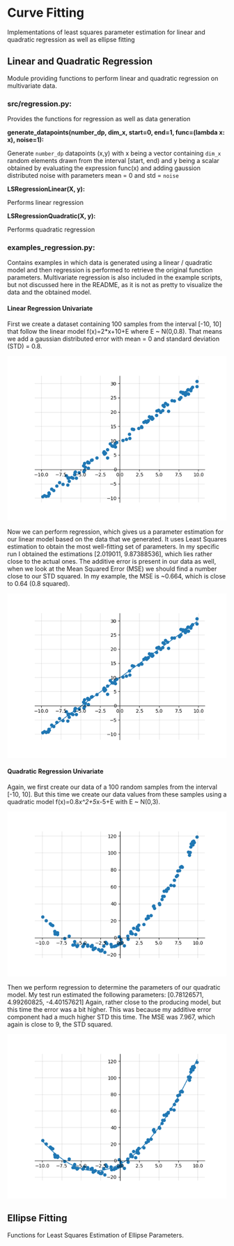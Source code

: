 # Curve Fitting

Implementations of least squares parameter estimation for linear and quadratic regression as well as ellipse fitting

## Linear and Quadratic Regression

Module providing functions to perform linear and quadratic regression on multivariate data.

### src/regression.py:

Provides the functions for regression as well as data generation

__generate_datapoints(number_dp, dim_x, start=0, end=1, func=(lambda x: x), noise=1):__

Generate ``number_dp`` datapoints (x,y) with x being a vector containing ``dim_x`` random elements drawn from the interval [start, end) and y being a scalar obtained by evaluating the expression func(x) and adding gaussion distributed noise with parameters mean = 0 and std = ``noise``

__LSRegressionLinear(X, y):__

Performs linear regression

__LSRegressionQuadratic(X, y):__

Performs quadratic regression

### examples_regression.py:

Contains examples in which data is generated using a linear / quadratic model and then regression is performed to retrieve the original function parameters. Multivariate regression is also included in the example scripts, but not discussed here in the README, as it is not as pretty to visualize the data and the obtained model.

#### Linear Regression Univariate

First we create a dataset containing 100 samples from the interval [-10, 10] that follow the linear model f(x)=2*x+10+E where E ~ N(0,0.8). That means we add a gaussian distributed error with mean = 0 and standard deviation (STD) = 0.8.

!["linear_data"](images/data_linear.png)

Now we can perform regression, which gives us a parameter estimation for our linear model based on the data that we generated. It uses Least Squares estimation to obtain the most well-fitting set of parameters. In my specific run I obtained the estimations [2.019011, 9.87388536], which lies rather close to the actual ones. The additive error is present in our data as well, when we look at the Mean Squared Error (MSE) we should find a number close to our STD squared. In my example, the MSE is ~0.664, which is close to 0.64 (0.8 squared).

!["linear_data_regression"](images/data_regression_linear.png)

#### Quadratic Regression Univariate

Again, we first create our data of a 100 random samples from the interval [-10, 10]. But this time we create our data values from these samples using a quadratic model f(x)=0.8*x^2+5*x-5+E with E ~ N(0,3).

!["linear_data"](images/data_quadratic.png)

Then we perform regression to determine the parameters of our quadratic model. My test run estimated the following parameters: 
[0.78126571, 4.99260825, -4.40157621]
Again, rather close to the producing model, but this time the error was a bit higher. This was because my additive error component had a much higher STD this time. The MSE was 7.967, which again is close to 9, the STD squared.

!["linear_data_regression"](images/data_regression_quadratic.png)

## Ellipse Fitting

Functions for Least Squares Estimation of Ellipse Parameters. 





